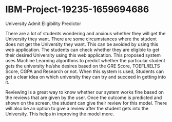 # IBM-Project-19235-1659694686
University Admit Eligibility Predictor

There are a lot of students wondering and anxious whether they will get the University they want. There are some circumstances where the 
student does not get the  University they want. This can be avoided by using this web application. The students can check whether they
are eligible to get their desired University using this web application. This proposed system uses Machine Learning algorithms
to predict whether the particular student gets the university he/she desires based on the GRE Score, TOEFL/IELTS Score, CGPA and Research or not. When
this system is used, Students can get a clear idea on which university they can try and succeed in getting into it.

Reviewing is a great way to know whether our system works fine based on the reviews that are given by the user. Once the outcome is predicted and shown on the
screen, the student can give their review for this model. There will also be an option to give a review after the student gets into the University. This helps in improving
the model more.
